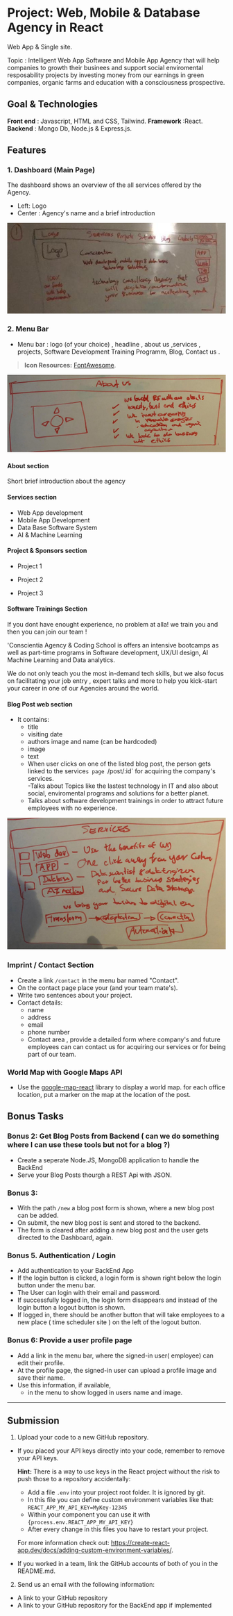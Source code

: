 
# Project: Web, Mobile & Database Agency in React

Web App & Single site.

Topic : Intelligent Web App Software and Mobile App Agency that will help companies to growth their businees and support social enviromental resposability projects by investing money from our earnings in green companies, organic farms and education with a consciousness prospective.

## Goal & Technologies

**Front end** : Javascript, HTML and CSS, Tailwind.
**Framework** :React.
**Backend** : Mongo Db, Node.js & Express.js.

## Features

### 1. Dashboard (Main Page)

The dashboard shows an overview of the all services offered by the Agency.
- Left: Logo 
- Center : Agency's name and a brief introduction

![Dashboard](/img/1.jpg)

### 2. Menu Bar
- Menu bar : logo (of your choice) , headline , about us ,services , projects, Software Development Training Programm, Blog, Contact us .

> **Icon Resources:**  [FontAwesome](https://fontawesome.com/).

![Menu Bar](/img/2.jpg)


#### About section 

Short brief introduction about the agency


#### Services section 

 - Web App development
 - Mobile App Development
 - Data Base Software System
 - AI & Machine Learning 


#### Project & Sponsors section 

- Project 1 

- Project 2

- Project 3 

#### Software Trainings Section

If you dont have enought experience, no problem at alla! we train you and then you can join our team !

'Conscientia Agency & Coding School is  offers an intensive bootcamps as well as part-time programs in Software development, UX/UI design, AI Machine Learning and Data analytics. 

 We do not only teach you the most in-demand tech skills, but we also focus on facilitating your job entry , expert talks and more to help you kick-start your career in one of our Agencies around the world.


#### Blog Post web section 

- It contains:
  - title
  - visiting date
  - authors image and name (can be hardcoded)
  - image
  - text  
  - When user clicks on one of the listed blog post, the person gets linked to the service`s page `/post/:id` for acquiring the company's services.  
  -Talks about Topics like the lastest technology in IT and also about social, enviromental programs and solutions for a better planet.
  - Talks about software development trainings in order to attract future employees with no experience.
 
![Map marker](/img/3.jpg)


### Imprint / Contact Section

- Create a link `/contact` in the menu bar named "Contact".
- On the contact page place your (and your team mate's).
- Write two sentences about your project.
- Contact details:
  - name
  - address
  - email
  - phone number
  - Contact area , provide a detailed form where company's and future employees can can contact us for acquiring our services or for being part of our team.
  
### World Map with Google Maps API

- Use the [google-map-react](https://github.com/google-map-react/google-map-react) library to display a world map. for each office location, put a marker on the map at the location of the post.

## Bonus Tasks

### Bonus 2: Get Blog Posts from Backend ( can we do something where I can use these tools but not for a blog ?)

- Create a seperate Node.JS, MongoDB application to handle the BackEnd
- Serve your Blog Posts thourgh a REST Api with JSON.

### Bonus 3:

- With the path `/new` a blog post form is shown, where a new blog post can be added.
- On submit, the new blog post is sent and stored to the backend.
- The form is cleared after adding a new blog post and the user gets directed to the Dashboard, again.  


### Bonus 5. Authentication / Login
- Add authentication to your BackEnd App
- If the login button is clicked, a login form is shown right below the login button under the menu bar.
- The User can login with their email and password.
- If successfully logged in, the login form disappears and instead of the login button a logout button is shown.
- If logged in, there should be another button  that will take employees to a new place ( time scheduler site ) on the left of the logout button. 

### Bonus 6: Provide a user profile page

- Add a link in the menu bar, where the signed-in user( employee)  can edit their profile.
- At the profile page, the signed-in user can upload a profile image and save their name.
- Use this information, if available,
  - in the menu to show logged in users name and image.





-----------------------------------------------------


## Submission

1. Upload your code to a new GitHub repository.
  - If you placed your API keys directly into your code, remember to remove your API keys.

    **Hint:**
    There is a way to use keys in the React project without the risk to push those to a repository accidentally:
      - Add a file `.env` into your project root folder. It is ignored by git.
      - In this file you can define custom environment variables like that: `REACT_APP_MY_API_KEY=MyKey-12345`
      - Within your component you can use it with `{process.env.REACT_APP_MY_API_KEY}`
      - After every change in this files you have to restart your project.

      For more information check out: https://create-react-app.dev/docs/adding-custom-environment-variables/.

  - If you worked in a team, link the GitHub accounts of both of you in the README.md.

2. Send us an email with the following information:
  - A link to your GitHub repository
  - A link to your GitHub repository for the BackEnd app if implemented  
  
